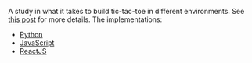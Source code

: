 A study in what it takes to build tic-tac-toe in different environments. See [this post](http://www.onebigfluke.com/2012/07/programming-for-newbs-existential-crisis.html) for more details. The implementations:

- [Python](https://github.com/bslatkin/existential_crisis/blob/master/existential_crisis.py)
- [JavaScript](http://bslatkin.github.io/existential_crisis/existential_crisis.html)
- [ReactJS](http://bslatkin.github.io/existential_crisis/tic-tac-toe.html)
